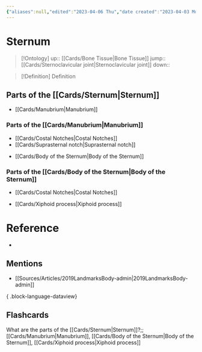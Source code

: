 ```yaml
---
{"aliases":null,"edited":"2023-04-06 Thu","date created":"2023-04-03 Mon","dg-publish":true,"tags":["on/Science/Biology/Anatomy","Uni/OMT1","Uni/HBIO1009","Uni/LFS122","flashcards/LFS122"],"permalink":"/cards/sternum/","dgPassFrontmatter":true}
---
```


# Sternum

> [!Ontology]
> up:: [[Cards/Bone Tissue\|Bone Tissue]]
> jump:: [[Cards/Sternoclavicular joint\|Sternoclavicular joint]]
> down:: 

> [!Definition] Definition

## Parts of the [[Cards/Sternum\|Sternum]]

- [[Cards/Manubrium\|Manubrium]]

<div class="transclusion internal-embed is-loaded"><div class="markdown-embed">



### Parts of the [[Cards/Manubrium\|Manubrium]]

- [[Cards/Costal Notches\|Costal Notches]]
- [[Cards/Suprasternal notch\|Suprasternal notch]]


</div></div>

- [[Cards/Body of the Sternum\|Body of the Sternum]]

<div class="transclusion internal-embed is-loaded"><div class="markdown-embed">



### Parts of the [[Cards/Body of the Sternum\|Body of the Sternum]]

- [[Cards/Costal Notches\|Costal Notches]]


</div></div>

- [[Cards/Xiphoid process\|Xiphoid process]]

# Reference

- 

## Mentions

- [[Sources/Articles/2019LandmarksBody-admin\|2019LandmarksBody-admin]]

{ .block-language-dataview}

## Flashcards

What are the parts of the [[Cards/Sternum\|Sternum]]?;; [[Cards/Manubrium\|Manubrium]], [[Cards/Body of the Sternum\|Body of the Sternum]], [[Cards/Xiphoid process\|Xiphoid process]]
<!--SR:!2023-04-17,1,230-->